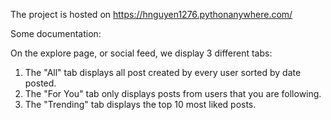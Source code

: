 The project is hosted on https://hnguyen1276.pythonanywhere.com/  

Some documentation:

On the explore page, or social feed, we display 3 different tabs:  
1. The "All" tab displays all post created by every user sorted by date posted.  
2. The "For You" tab only displays posts from users that you are following.  
3. The "Trending" tab displays the top 10 most liked posts.  
